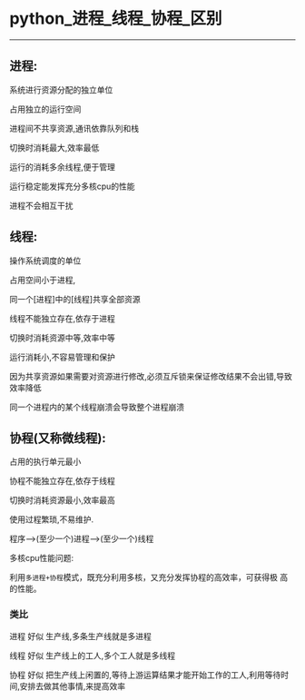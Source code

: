 # python_进程_线程_协程_区别 #

----------

## 进程: ##

系统进行资源分配的独立单位

占用独立的运行空间

进程间不共享资源,通讯依靠队列和栈

切换时消耗最大,效率最低

运行的消耗多余线程,便于管理

运行稳定能发挥充分多核cpu的性能

进程不会相互干扰


## 线程: ##

操作系统调度的单位

占用空间小于进程,

同一个[进程]中的[线程]共享全部资源

线程不能独立存在,依存于进程

切换时消耗资源中等,效率中等

运行消耗小,不容易管理和保护

因为共享资源如果需要对资源进行修改,必须互斥锁来保证修改结果不会出错,导致效率降低

同一个进程内的某个线程崩溃会导致整个进程崩溃

## 协程(又称微线程): ##

占用的执行单元最小

协程不能独立存在,依存于线程

切换时消耗资源最小,效率最高

使用过程繁琐,不易维护.


程序-->(至少一个)进程-->(至少一个)线程


多核cpu性能问题:

利用`多进程+协程`模式，既充分利用多核，又充分发挥协程的高效率，可获得极
高的性能。 

### 类比 ###

进程 好似 生产线,多条生产线就是多进程

线程 好似 生产线上的工人,多个工人就是多线程

协程 好似 把生产线上闲置的,等待上游运算结果才能开始工作的工人,利用等待时间,安排去做其他事情,来提高效率